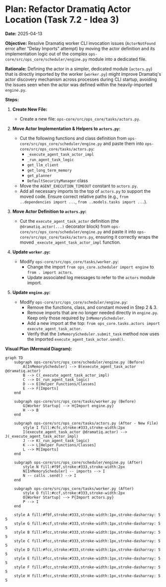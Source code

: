 # Plan: Refactor Dramatiq Actor Location (Task 7.2 - Idea 3)

**Date:** 2025-04-13

**Objective:** Resolve Dramatiq worker CLI invocation issues (`ActorNotFound` error after "Delay Imports" attempt) by moving the actor definition and its implementation logic out of the complex `ops-core/src/ops_core/scheduler/engine.py` module into a dedicated file.

**Rationale:** Defining the actor in a simpler, dedicated module (`actors.py`) that is directly imported by the worker (`worker.py`) might improve Dramatiq's actor discovery mechanism across processes during CLI startup, avoiding the issues seen when the actor was defined within the heavily-imported `engine.py`.

**Steps:**

1.  **Create New File:**
    *   Create a new file: `ops-core/src/ops_core/tasks/actors.py`.

2.  **Move Actor Implementation & Helpers to `actors.py`:**
    *   Cut the following functions and class definition from `ops-core/src/ops_core/scheduler/engine.py` and paste them into `ops-core/src/ops_core/tasks/actors.py`:
        *   `_execute_agent_task_actor_impl`
        *   `_run_agent_task_logic`
        *   `get_llm_client`
        *   `get_long_term_memory`
        *   `get_planner`
        *   `DefaultSecurityManager` class
    *   Move the `AGENT_EXECUTION_TIMEOUT` constant to `actors.py`.
    *   Add all necessary imports to the top of `actors.py` to support the moved code. Ensure correct relative paths (e.g., `from ..dependencies import ...`, `from ..models.tasks import ...`).

3.  **Move Actor Definition to `actors.py`:**
    *   Cut the `execute_agent_task_actor` definition (the `@dramatiq.actor(...)` decorator block) from `ops-core/src/ops_core/scheduler/engine.py` and paste it into `ops-core/src/ops_core/tasks/actors.py`, ensuring it correctly wraps the moved `_execute_agent_task_actor_impl` function.

4.  **Update `worker.py`:**
    *   Modify `ops-core/src/ops_core/tasks/worker.py`:
        *   Change the import `from ops_core.scheduler import engine` to `from . import actors`.
        *   Update associated log messages to refer to the `actors` module import.

5.  **Update `engine.py`:**
    *   Modify `ops-core/src/ops_core/scheduler/engine.py`:
        *   Remove the functions, class, and constant moved in Step 2 & 3.
        *   Remove imports that are no longer needed directly in `engine.py`. Keep only those required by `InMemoryScheduler`.
        *   Add a new import at the top: `from ops_core.tasks.actors import execute_agent_task_actor`.
        *   Verify that the `InMemoryScheduler.submit_task` method now uses the imported `execute_agent_task_actor.send()`.

**Visual Plan (Mermaid Diagram):**

```mermaid
graph TD
    subgraph ops-core/src/ops_core/scheduler/engine.py (Before)
        A[InMemoryScheduler] --> B(execute_agent_task_actor @dramatiq.actor)
        B --> C(_execute_agent_task_actor_impl)
        C --> D(_run_agent_task_logic)
        D --> E[Helper Functions/Classes]
        E --> F[Imports]
    end

    subgraph ops-core/src/ops_core/tasks/worker.py (Before)
        G[Worker Startup] --> H{Import engine.py}
        H --> B
    end

    subgraph ops-core/src/ops_core/tasks/actors.py (After - New File)
        style I fill:#cfc,stroke:#333,stroke-width:2px
        I(execute_agent_task_actor @dramatiq.actor) --> J(_execute_agent_task_actor_impl)
        J --> K(_run_agent_task_logic)
        K --> L[Helper Functions/Classes]
        L --> M[Imports]
    end

    subgraph ops-core/src/ops_core/scheduler/engine.py (After)
        style N fill:#f9f,stroke:#333,stroke-width:2px
        N[InMemoryScheduler] -- imports --> I
        N -- calls .send() --> I
    end

    subgraph ops-core/src/ops_core/tasks/worker.py (After)
        style O fill:#ccf,stroke:#333,stroke-width:2px
        O[Worker Startup] --> P{Import actors.py}
        P --> I
    end

    style A fill:#f9f,stroke:#333,stroke-width:1px,stroke-dasharray: 5 5
    style G fill:#ccf,stroke:#333,stroke-width:1px,stroke-dasharray: 5 5
    style B fill:#fcc,stroke:#333,stroke-width:1px,stroke-dasharray: 5 5
    style C fill:#fcc,stroke:#333,stroke-width:1px,stroke-dasharray: 5 5
    style D fill:#fcc,stroke:#333,stroke-width:1px,stroke-dasharray: 5 5
    style E fill:#fcc,stroke:#333,stroke-width:1px,stroke-dasharray: 5 5
    style F fill:#fcc,stroke:#333,stroke-width:1px,stroke-dasharray: 5 5
    style H fill:#fcc,stroke:#333,stroke-width:1px,stroke-dasharray: 5 5